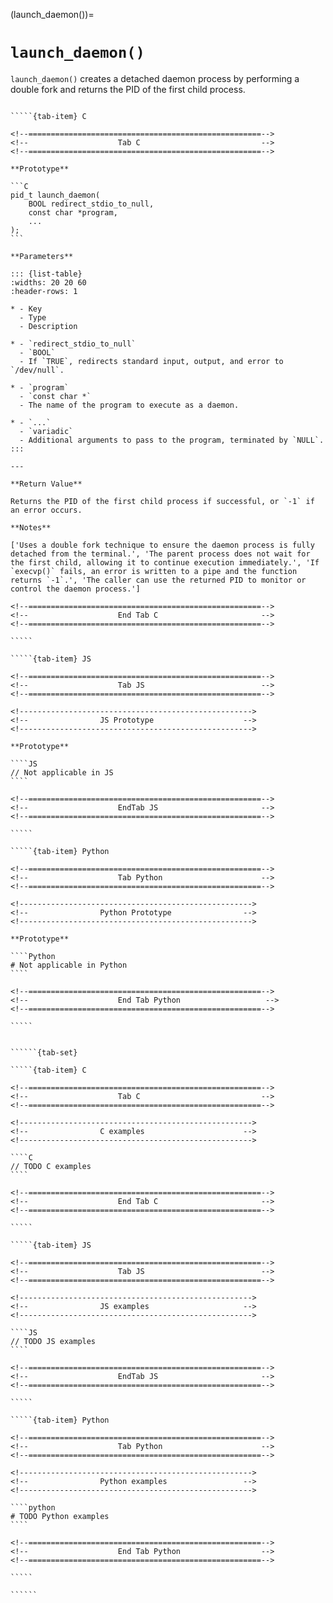 <!-- ============================================================== -->
(launch_daemon())=
# `launch_daemon()`
<!-- ============================================================== -->

`launch_daemon()` creates a detached daemon process by performing a double fork and returns the PID of the first child process.

<!------------------------------------------------------------>
<!--                    Prototypes                          -->
<!------------------------------------------------------------>

``````{tab-set}

`````{tab-item} C

<!--====================================================-->
<!--                    Tab C                           -->
<!--====================================================-->

**Prototype**

```C
pid_t launch_daemon(
    BOOL redirect_stdio_to_null,
    const char *program,
    ...
);
```

**Parameters**

::: {list-table}
:widths: 20 20 60
:header-rows: 1

* - Key
  - Type
  - Description

* - `redirect_stdio_to_null`
  - `BOOL`
  - If `TRUE`, redirects standard input, output, and error to `/dev/null`.

* - `program`
  - `const char *`
  - The name of the program to execute as a daemon.

* - `...`
  - `variadic`
  - Additional arguments to pass to the program, terminated by `NULL`.
:::

---

**Return Value**

Returns the PID of the first child process if successful, or `-1` if an error occurs.

**Notes**

['Uses a double fork technique to ensure the daemon process is fully detached from the terminal.', 'The parent process does not wait for the first child, allowing it to continue execution immediately.', 'If `execvp()` fails, an error is written to a pipe and the function returns `-1`.', 'The caller can use the returned PID to monitor or control the daemon process.']

<!--====================================================-->
<!--                    End Tab C                       -->
<!--====================================================-->

`````

`````{tab-item} JS

<!--====================================================-->
<!--                    Tab JS                          -->
<!--====================================================-->

<!---------------------------------------------------->
<!--                JS Prototype                    -->
<!---------------------------------------------------->

**Prototype**

````JS
// Not applicable in JS
````

<!--====================================================-->
<!--                    EndTab JS                       -->
<!--====================================================-->

`````

`````{tab-item} Python

<!--====================================================-->
<!--                    Tab Python                      -->
<!--====================================================-->

<!---------------------------------------------------->
<!--                Python Prototype                -->
<!---------------------------------------------------->

**Prototype**

````Python
# Not applicable in Python
````

<!--====================================================-->
<!--                    End Tab Python                   -->
<!--====================================================-->

`````

``````

<!------------------------------------------------------------>
<!--                    Examples                            -->
<!------------------------------------------------------------>

```````{dropdown} Examples

``````{tab-set}

`````{tab-item} C

<!--====================================================-->
<!--                    Tab C                           -->
<!--====================================================-->

<!---------------------------------------------------->
<!--                C examples                      -->
<!---------------------------------------------------->

````C
// TODO C examples
````

<!--====================================================-->
<!--                    End Tab C                       -->
<!--====================================================-->

`````

`````{tab-item} JS

<!--====================================================-->
<!--                    Tab JS                          -->
<!--====================================================-->

<!---------------------------------------------------->
<!--                JS examples                     -->
<!---------------------------------------------------->

````JS
// TODO JS examples
````

<!--====================================================-->
<!--                    EndTab JS                       -->
<!--====================================================-->

`````

`````{tab-item} Python

<!--====================================================-->
<!--                    Tab Python                      -->
<!--====================================================-->

<!---------------------------------------------------->
<!--                Python examples                 -->
<!---------------------------------------------------->

````python
# TODO Python examples
````

<!--====================================================-->
<!--                    End Tab Python                  -->
<!--====================================================-->

`````

``````

```````

